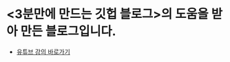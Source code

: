# <3분만에 만드는 깃헙 블로그>의 도움을 받아 만든 블로그입니다.
* [유튜브 강의 바로가기](https://youtube.com/playlist?list=PLkfUwwo13dlXOjyRn0vM5a59Dm6pmT5Oh&si=mxsKGLv8Ne2t6Bpl)